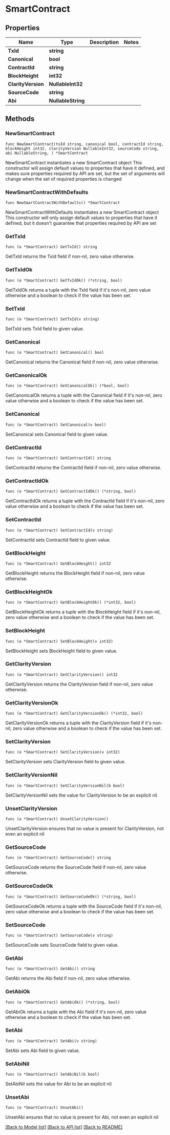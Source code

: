 # SmartContract

## Properties

Name | Type | Description | Notes
------------ | ------------- | ------------- | -------------
**TxId** | **string** |  | 
**Canonical** | **bool** |  | 
**ContractId** | **string** |  | 
**BlockHeight** | **int32** |  | 
**ClarityVersion** | **NullableInt32** |  | 
**SourceCode** | **string** |  | 
**Abi** | **NullableString** |  | 

## Methods

### NewSmartContract

`func NewSmartContract(txId string, canonical bool, contractId string, blockHeight int32, clarityVersion NullableInt32, sourceCode string, abi NullableString, ) *SmartContract`

NewSmartContract instantiates a new SmartContract object
This constructor will assign default values to properties that have it defined,
and makes sure properties required by API are set, but the set of arguments
will change when the set of required properties is changed

### NewSmartContractWithDefaults

`func NewSmartContractWithDefaults() *SmartContract`

NewSmartContractWithDefaults instantiates a new SmartContract object
This constructor will only assign default values to properties that have it defined,
but it doesn't guarantee that properties required by API are set

### GetTxId

`func (o *SmartContract) GetTxId() string`

GetTxId returns the TxId field if non-nil, zero value otherwise.

### GetTxIdOk

`func (o *SmartContract) GetTxIdOk() (*string, bool)`

GetTxIdOk returns a tuple with the TxId field if it's non-nil, zero value otherwise
and a boolean to check if the value has been set.

### SetTxId

`func (o *SmartContract) SetTxId(v string)`

SetTxId sets TxId field to given value.


### GetCanonical

`func (o *SmartContract) GetCanonical() bool`

GetCanonical returns the Canonical field if non-nil, zero value otherwise.

### GetCanonicalOk

`func (o *SmartContract) GetCanonicalOk() (*bool, bool)`

GetCanonicalOk returns a tuple with the Canonical field if it's non-nil, zero value otherwise
and a boolean to check if the value has been set.

### SetCanonical

`func (o *SmartContract) SetCanonical(v bool)`

SetCanonical sets Canonical field to given value.


### GetContractId

`func (o *SmartContract) GetContractId() string`

GetContractId returns the ContractId field if non-nil, zero value otherwise.

### GetContractIdOk

`func (o *SmartContract) GetContractIdOk() (*string, bool)`

GetContractIdOk returns a tuple with the ContractId field if it's non-nil, zero value otherwise
and a boolean to check if the value has been set.

### SetContractId

`func (o *SmartContract) SetContractId(v string)`

SetContractId sets ContractId field to given value.


### GetBlockHeight

`func (o *SmartContract) GetBlockHeight() int32`

GetBlockHeight returns the BlockHeight field if non-nil, zero value otherwise.

### GetBlockHeightOk

`func (o *SmartContract) GetBlockHeightOk() (*int32, bool)`

GetBlockHeightOk returns a tuple with the BlockHeight field if it's non-nil, zero value otherwise
and a boolean to check if the value has been set.

### SetBlockHeight

`func (o *SmartContract) SetBlockHeight(v int32)`

SetBlockHeight sets BlockHeight field to given value.


### GetClarityVersion

`func (o *SmartContract) GetClarityVersion() int32`

GetClarityVersion returns the ClarityVersion field if non-nil, zero value otherwise.

### GetClarityVersionOk

`func (o *SmartContract) GetClarityVersionOk() (*int32, bool)`

GetClarityVersionOk returns a tuple with the ClarityVersion field if it's non-nil, zero value otherwise
and a boolean to check if the value has been set.

### SetClarityVersion

`func (o *SmartContract) SetClarityVersion(v int32)`

SetClarityVersion sets ClarityVersion field to given value.


### SetClarityVersionNil

`func (o *SmartContract) SetClarityVersionNil(b bool)`

 SetClarityVersionNil sets the value for ClarityVersion to be an explicit nil

### UnsetClarityVersion
`func (o *SmartContract) UnsetClarityVersion()`

UnsetClarityVersion ensures that no value is present for ClarityVersion, not even an explicit nil
### GetSourceCode

`func (o *SmartContract) GetSourceCode() string`

GetSourceCode returns the SourceCode field if non-nil, zero value otherwise.

### GetSourceCodeOk

`func (o *SmartContract) GetSourceCodeOk() (*string, bool)`

GetSourceCodeOk returns a tuple with the SourceCode field if it's non-nil, zero value otherwise
and a boolean to check if the value has been set.

### SetSourceCode

`func (o *SmartContract) SetSourceCode(v string)`

SetSourceCode sets SourceCode field to given value.


### GetAbi

`func (o *SmartContract) GetAbi() string`

GetAbi returns the Abi field if non-nil, zero value otherwise.

### GetAbiOk

`func (o *SmartContract) GetAbiOk() (*string, bool)`

GetAbiOk returns a tuple with the Abi field if it's non-nil, zero value otherwise
and a boolean to check if the value has been set.

### SetAbi

`func (o *SmartContract) SetAbi(v string)`

SetAbi sets Abi field to given value.


### SetAbiNil

`func (o *SmartContract) SetAbiNil(b bool)`

 SetAbiNil sets the value for Abi to be an explicit nil

### UnsetAbi
`func (o *SmartContract) UnsetAbi()`

UnsetAbi ensures that no value is present for Abi, not even an explicit nil

[[Back to Model list]](../README.md#documentation-for-models) [[Back to API list]](../README.md#documentation-for-api-endpoints) [[Back to README]](../README.md)


